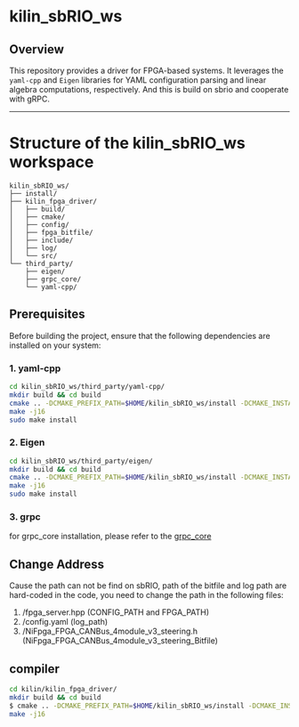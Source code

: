 # kilin_sbRIO_ws

## Overview
This repository provides a driver for FPGA-based systems. It leverages the `yaml-cpp` and `Eigen` libraries for YAML configuration parsing and linear algebra computations, respectively. And this is build on sbrio and cooperate with gRPC.

---

# Structure of the kilin_sbRIO_ws workspace
```
kilin_sbRIO_ws/
├── install/
├── kilin_fpga_driver/
│   ├── build/
│   ├── cmake/
│   ├── config/
│   ├── fpga_bitfile/
│   ├── include/
│   ├── log/
│   └── src/
└── third_party/
    ├── eigen/
    ├── grpc_core/
    └── yaml-cpp/
```
## Prerequisites

Before building the project, ensure that the following dependencies are installed on your system:

### 1. **yaml-cpp**
```bash
cd kilin_sbRIO_ws/third_party/yaml-cpp/
mkdir build && cd build
cmake .. -DCMAKE_PREFIX_PATH=$HOME/kilin_sbRIO_ws/install -DCMAKE_INSTALL_PREFIX=$HOME/kilin_sbRIO_ws/install
make -j16
sudo make install
```

### 2. **Eigen**
```bash
cd kilin_sbRIO_ws/third_party/eigen/
mkdir build && cd build
cmake .. -DCMAKE_PREFIX_PATH=$HOME/kilin_sbRIO_ws/install -DCMAKE_INSTALL_PREFIX=$HOME/kilin_sbRIO_ws/install
make -j16
sudo make install
```

### 3. **grpc**
for grpc_core installation, please refer to the [grpc_core](https://github.com/hiho817/grpc_core.git)

## Change Address
Cause the path can not be find on sbRIO, path of the bitfile and log path are hard-coded in the code, you need to change the path in the following files:
1. /fpga_server.hpp (CONFIG_PATH and FPGA_PATH)
2. /config.yaml (log_path)
3. /NiFpga_FPGA_CANBus_4module_v3_steering.h (NiFpga_FPGA_CANBus_4module_v3_steering_Bitfile)

## compiler
```bash
cd kilin/kilin_fpga_driver/
mkdir build && cd build
$ cmake .. -DCMAKE_PREFIX_PATH=$HOME/kilin_sbRIO_ws/install -DCMAKE_INSTALL_PREFIX=$HOME/kilin_sbRIO_ws/install -DOPENSSL_ROOT_DIR=$HOME/kilin_sbRIO_ws/install/ssl
make -j16
```
